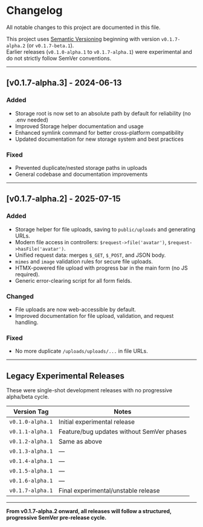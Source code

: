 # Changelog

All notable changes to this project are documented in this file.

This project uses [Semantic Versioning](https://semver.org/) beginning with version `v0.1.7-alpha.2` (or `v0.1.7-beta.1`).  
Earlier releases (`v0.1.0-alpha.1` to `v0.1.7-alpha.1`) were experimental and do not strictly follow SemVer conventions.

---

## [v0.1.7-alpha.3] - 2024-06-13

### Added
- Storage root is now set to an absolute path by default for reliability (no .env needed)
- Improved Storage helper documentation and usage
- Enhanced symlink command for better cross-platform compatibility
- Updated documentation for new storage system and best practices

### Fixed
- Prevented duplicate/nested storage paths in uploads
- General codebase and documentation improvements

---

## [v0.1.7-alpha.2] - 2025-07-15

### Added
- Storage helper for file uploads, saving to `public/uploads` and generating URLs.
- Modern file access in controllers: `$request->file('avatar')`, `$request->hasFile('avatar')`.
- Unified request data: merges `$_GET`, `$_POST`, and JSON body.
- `mimes` and `image` validation rules for secure file uploads.
- HTMX-powered file upload with progress bar in the main form (no JS required).
- Generic error-clearing script for all form fields.

### Changed
- File uploads are now web-accessible by default.
- Improved documentation for file upload, validation, and request handling.

### Fixed
- No more duplicate `/uploads/uploads/...` in file URLs.

---

## Legacy Experimental Releases

These were single-shot development releases with no progressive alpha/beta cycle.

| Version Tag      | Notes                                     |
| ---------------- | ----------------------------------------- |
| `v0.1.0-alpha.1` | Initial experimental release              |
| `v0.1.1-alpha.1` | Feature/bug updates without SemVer phases |
| `v0.1.2-alpha.1` | Same as above                             |
| `v0.1.3-alpha.1` | —                                         |
| `v0.1.4-alpha.1` | —                                         |
| `v0.1.5-alpha.1` | —                                         |
| `v0.1.6-alpha.1` | —                                         |
| `v0.1.7-alpha.1` | Final experimental/unstable release       |

---

**From v0.1.7-alpha.2 onward, all releases will follow a structured, progressive SemVer pre-release cycle.**
